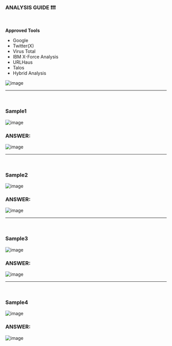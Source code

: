 ### ANALYSIS GUIDE ❗️❗️❗️
<br>

**Approved Tools**
* Google
* Twitter(X)
* Virus Total
* IBM X-Force Analysis
* URLHaus
* Talos
* Hybrid Analysis

![image](https://github.com/qpzmtb/VT-Trend/assets/173013469/8ad7b8e6-6196-4bb6-bbed-fcce830dfe65)

__________________________
<br>


### Sample1
![image](https://github.com/qpzmtb/VT-Trend/assets/173013469/7a3a45de-5126-4b02-a4ec-f10fb426f1c8)

### ANSWER:
![image](https://github.com/qpzmtb/VT-Trend/assets/173013469/624fda28-4c52-402d-9ead-79ccc375da57)
__________________________
<br>

### Sample2
![image](https://github.com/qpzmtb/VT-Trend/assets/173013469/c75dbf49-66c3-4a63-bab3-6faf677f9938)

### ANSWER:
![image](https://github.com/qpzmtb/VT-Trend/assets/173013469/24e2d48b-1bc9-4494-ae78-9f6760f377e4)
__________________________
<br>

### Sample3
![image](https://github.com/qpzmtb/VT-Trend/assets/173013469/bbcd8902-56ec-4ce2-a3b5-85a82ab6b00a)

### ANSWER:
![image](https://github.com/qpzmtb/VT-Trend/assets/173013469/570f5742-1927-4dc5-93f2-697ac173b290)
__________________________
<br>

### Sample4
![image](https://github.com/qpzmtb/VT-Trend/assets/173013469/878356e6-5f21-46ed-950b-7e6f0f0bd765)

### ANSWER:
![image](https://github.com/qpzmtb/VT-Trend/assets/173013469/8e842ea6-ac0d-45ac-a5a2-31bced187f90)
